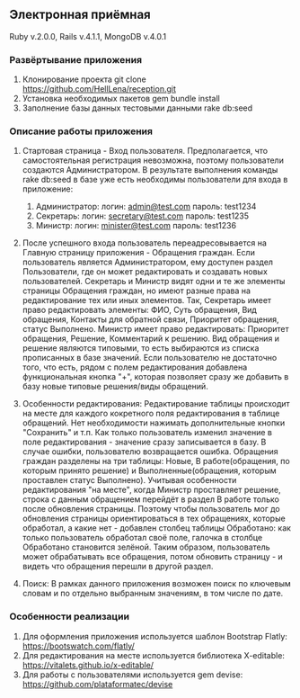 ## Электронная приёмная ##

Ruby v.2.0.0, Rails v.4.1.1, MongoDB v.4.0.1

### Развёртывание приложения ###

1. Клонирование проекта
   git clone https://github.com/HellLena/reception.git
2. Установка необходимых пакетов gem
   bundle install
3. Заполнение базы данных тестовыми данными
   rake db:seed

### Описание работы приложения ###

1. Стартовая страница - Вход пользователя.
   Предполагается, что самостоятельная регистрация невозможна, поэтому пользователи создаются Администратором.
   В результате выполнения команды rake db:seed в базе уже есть необходимы пользователи для входа в приложение:
   1. Администратор:
      логин: admin@test.com
      пароль: test1234
   2. Секретарь:
      логин: secretary@test.com
      пароль: test1235
   3. Министр:
      логин: minister@test.com
      пароль: test1236

2. После успешного входа пользователь переадресовывается на Главную страницу приложения - Обращения граждан.
   Если пользователь является Администратором, ему доступен раздел Пользователи, где он может редактировать и создавать новых пользователей.
   Секретарь и Министр видят одни и те же элементы страницы Обращения граждан, но имеют разные права на редактирование тех или иных элементов.
   Так, Секретарь имеет право редактировать элементы: ФИО, Суть обращения, Вид обращения, Контакты для обратной связи, Приоритет обращения, статус Выполнено.
   Министр имеет право редактировать: Приоритет обращения, Решение, Комментарий к решению.
   Вид обращения и решение являются типовыми, то есть выбираются из списка прописанных в базе значений. Если пользователю не достаточно того, что есть, рядом с полем редактирования добавлена функциональная кнопка "+", которая позволяет сразу же добавить в базу новые типовые решения/виды обращений.

3. Особенности редактирования:
   Редактирование таблицы происходит на месте для каждого кокретного поля редактирования в таблице обращений. Нет необходимости нажимать дополнительные кнопки "Сохранить" и т.п. Как только пользователь изменил значение в поле редактирования - значение сразу записывается в базу. В случае ошибки, пользователю возвращается ошибка.
   Обращения граждан разделены на три таблицы: Новые, В работе(обращения, по которым принято решение) и Выполненные(обращения, которым проставлен статус Выполнено). Учитывая особенности редактирования "на месте", когда Министр проставляет решение, строка с данным обращением перейдёт в раздел В работе только после обновления страницы. Поэтому чтобы пользователь мог до обновления страницы ориентироваться в тех обращениях, которые обработал, а какие нет - добавлен столбец таблицы Обработано: как только пользователь обработал своё поле, галочка в столбце Обработано становится зелёной. Таким образом, пользователь может обрабатывать все обращения, потом обновить страницу - и видеть что обращения перешли в другой раздел.

4. Поиск:
   В рамках данного приложения возможен поиск по ключевым словам и по отдельно выбранным значениям, в том числе по дате.

### Особенности реализации ###
1. Для оформления приложения используется шаблон Bootstrap Flatly: https://bootswatch.com/flatly/
2. Для редактирования на месте используется библиотека X-editable: https://vitalets.github.io/x-editable/
3. Для работы с пользователями используется gem devise: https://github.com/plataformatec/devise